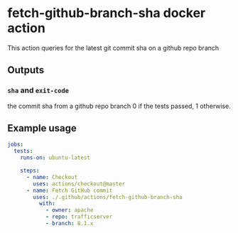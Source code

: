<!--
  Licensed to the Apache Software Foundation (ASF) under one
  or more contributor license agreements.  See the NOTICE file
  distributed with this work for additional information
  regarding copyright ownership.  The ASF licenses this file
  to you under the Apache License, Version 2.0 (the
  "License"); you may not use this file except in compliance
  with the License.  You may obtain a copy of the License at

    http://www.apache.org/licenses/LICENSE-2.0

  Unless required by applicable law or agreed to in writing,
  software distributed under the License is distributed on an
  "AS IS" BASIS, WITHOUT WARRANTIES OR CONDITIONS OF ANY
  KIND, either express or implied.  See the License for the
  specific language governing permissions and limitations
  under the License.
-->

# fetch-github-branch-sha docker action
This action queries for the latest git commit 
sha on a github repo branch

## Outputs

### `sha` and `exit-code`
the commit sha from a github repo branch
0 if the tests passed, 1 otherwise.

## Example usage
```yaml
jobs:
  tests:
    runs-on: ubuntu-latest

    steps:
      - name: Checkout
        uses: actions/checkout@master
      - name: Fetch GitHub commit
        uses: ./.github/actions/fetch-github-branch-sha
          with:
            - owner: apache
            - repo: trafficserver
            - branch: 8.1.x
```
